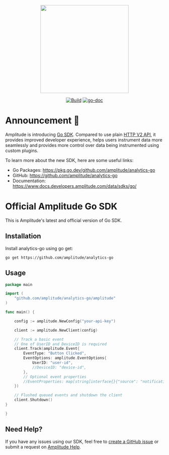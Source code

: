 <p align="center">
  <a href="https://amplitude.com" target="_blank" align="center">
    <img src="https://static.amplitude.com/lightning/46c85bfd91905de8047f1ee65c7c93d6fa9ee6ea/static/media/amplitude-logo-with-text.4fb9e463.svg" width="280">
  </a>
  <br />
</p>

<div align="center">

[![Build](https://github.com/amplitude/analytics-go/actions/workflows/build.yml/badge.svg)](https://github.com/amplitude/analytics-go/actions/workflows/build.yml)
[![go-doc](https://pkg.go.dev/badge/github.com/amplitude/analytics-go?utm_source=godoc)](https://pkg.go.dev/github.com/amplitude/analytics-go)

</div>

# Announcement 📣

Amplitude is introducing [Go SDK](https://pkg.go.dev/github.com/amplitude/analytics-go). Compared to use plain [HTTP V2 API](https://www.docs.developers.amplitude.com/analytics/apis/http-v2-api/), it provides improved developer experience, helps users instrument data more seamlessly and provides more control over data being instrumented using custom plugins. 

To learn more about the new SDK, here are some useful links:

* Go Packages: https://pkg.go.dev/github.com/amplitude/analytics-go
* GitHub: https://github.com/amplitude/analytics-go
* Documentation: https://www.docs.developers.amplitude.com/data/sdks/go/


# Official Amplitude Go SDK

This is Amplitude's latest and official version of Go SDK.

## Installation 

Install analytics-go using go get:

```
go get https://github.com/amplitude/analytics-go
```

## Usage
```go
package main

import (
	"github.com/amplitude/analytics-go/amplitude"
)

func main() {

	config := amplitude.NewConfig("your-api-key")

	client := amplitude.NewClient(config)

	// Track a basic event
	// One of UserID and DeviceID is required
	client.Track(amplitude.Event{
		EventType: "Button Clicked",
		EventOptions: amplitude.EventOptions{
			UserID: "user-id",
			//DeviceID: "device-id",
		},
		// Optional event properties
		//EventProperties: map[string]interface{}{"source": "notification"},
	})

	// Flushed queued events and shutdown the client
	client.Shutdown()
}

}

```


## Need Help?
If you have any issues using our SDK, feel free to [create a GitHub issue](https://github.com/amplitude/analytics-go/issues/new) or submit a request on [Amplitude Help](https://help.amplitude.com/hc/en-us/requests/new).

